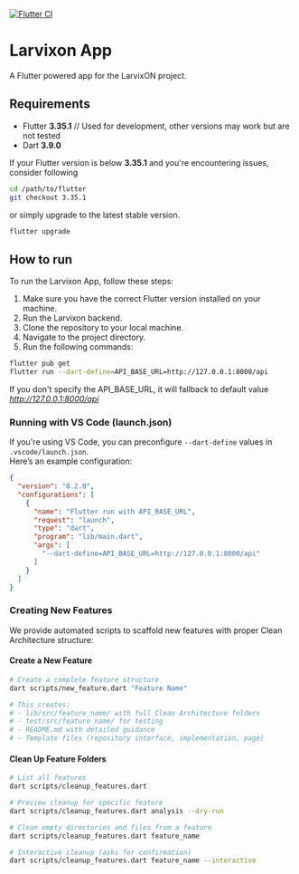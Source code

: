 
[![Flutter CI](https://github.com/LarvixON-ZPI/larvixon-frontend/actions/workflows/flutter_ci.yml/badge.svg)](https://github.com/LarvixON-ZPI/larvixon-frontend/actions/workflows/flutter_ci.yml)
# Larvixon App

A Flutter powered app for the LarvixON project.

## Requirements

- Flutter **3.35.1** // Used for development, other versions may work but are not tested
- Dart **3.9.0**

If your Flutter version is below **3.35.1** and you're encountering issues, consider following

```bash
cd /path/to/flutter
git checkout 3.35.1
```

or simply upgrade to the latest stable version.

```bash
flutter upgrade 
```

## How to run

To run the Larvixon App, follow these steps:

1. Make sure you have the correct Flutter version installed on your machine.
2. Run the Larvixon backend.
3. Clone the repository to your local machine.
4. Navigate to the project directory.
5. Run the following commands:

```bash
flutter pub get
flutter run --dart-define=API_BASE_URL=http://127.0.0.1:8000/api
```

If you don't specify the API_BASE_URL, it will fallback to default value *<http://127.0.0.1:8000/api>*

### Running with VS Code (launch.json)

If you're using VS Code, you can preconfigure `--dart-define` values in `.vscode/launch.json`.  
Here’s an example configuration:

```json
{
  "version": "0.2.0",
  "configurations": [
    {
      "name": "Flutter run with API_BASE_URL",
      "request": "launch",
      "type": "dart",
      "program": "lib/main.dart",
      "args": [
        "--dart-define=API_BASE_URL=http://127.0.0.1:8000/api"
      ]
    }
  ]
}
```

### Creating New Features

We provide automated scripts to scaffold new features with proper Clean Architecture structure:

#### Create a New Feature
```bash
# Create a complete feature structure
dart scripts/new_feature.dart "Feature Name"

# This creates:
# - lib/src/feature_name/ with full Clean Architecture folders
# - test/src/feature_name/ for testing
# - README.md with detailed guidance
# - Template files (repository interface, implementation, page)
```

#### Clean Up Feature Folders
```bash
# List all features
dart scripts/cleanup_features.dart

# Preview cleanup for specific feature
dart scripts/cleanup_features.dart analysis --dry-run

# Clean empty directories and files from a feature
dart scripts/cleanup_features.dart feature_name

# Interactive cleanup (asks for confirmation)
dart scripts/cleanup_features.dart feature_name --interactive

```

